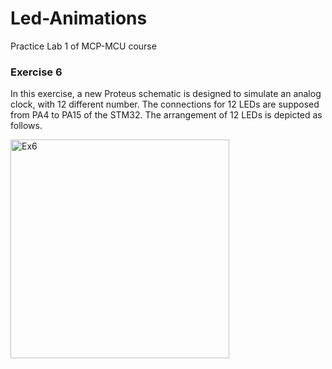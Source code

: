 # Led-Animations
Practice Lab 1 of MCP-MCU course

### Exercise 6
In this exercise, a new Proteus schematic is designed to simulate an analog clock, with 12 different number. The connections for 12 LEDs are supposed from PA4 to PA15 of the STM32. The arrangement of 12 LEDs is depicted as follows.

<img width="350" height="350" alt="Ex6" src="https://github.com/user-attachments/assets/75aa85a3-281e-4c26-85f2-a0f6926ef59b" />


